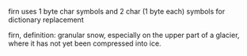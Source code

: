 firn uses 1 byte char symbols and 2 char (1 byte each) symbols for dictionary replacement

firn, definition: granular snow, especially on the upper part of a glacier, where it has not yet been compressed into ice.
